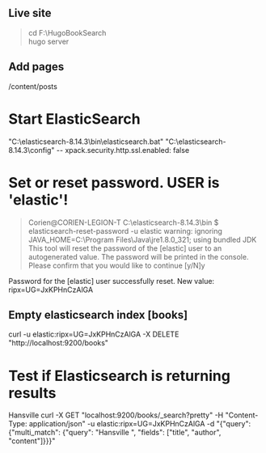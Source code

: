 ## Live site

> cd F:\HugoBookSearch\
> hugo server

## Add pages
/content/posts



# Start ElasticSearch
"C:\elasticsearch-8.14.3\bin\elasticsearch.bat"
"C:\elasticsearch-8.14.3\config" --  xpack.security.http.ssl.enabled: false

# Set or reset password. USER is 'elastic'!
> Corien@CORIEN-LEGION-T C:\elasticsearch-8.14.3\bin
> $ elasticsearch-reset-password -u elastic
warning: ignoring JAVA_HOME=C:\Program Files\Java\jre1.8.0_321; using bundled JDK
This tool will reset the password of the [elastic] user to an autogenerated value.
The password will be printed in the console.
Please confirm that you would like to continue [y/N]y


Password for the [elastic] user successfully reset.
New value: ripx=UG=JxKPHnCzAlGA

## Empty elasticsearch index [books]
curl -u elastic:ripx=UG=JxKPHnCzAlGA -X DELETE "http://localhost:9200/books"


# Test if Elasticsearch is returning results
Hansville
curl -X GET "localhost:9200/books/_search?pretty" -H "Content-Type: application/json" -u elastic:ripx=UG=JxKPHnCzAlGA -d "{\"query\": {\"multi_match\": {\"query\": \"Hansville \", \"fields\": [\"title\", \"author\", \"content\"]}}}"

